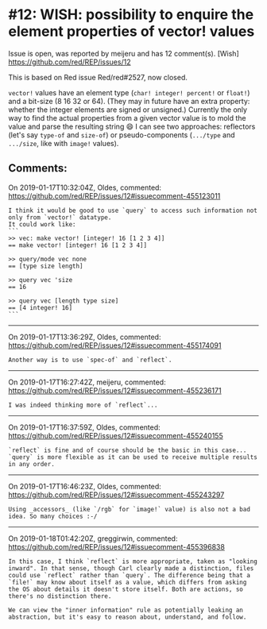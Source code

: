 
#12: WISH: possibility to enquire the element properties of vector! values
================================================================================
Issue is open, was reported by meijeru and has 12 comment(s).
[Wish]
<https://github.com/red/REP/issues/12>

This is based on Red issue Red/red#2527, now closed.

`vector!` values have an element type (`char! integer! percent!` or `float!`) and a bit-size (8 16 32 or 64). 
 (They may in future have an extra property: whether the integer elements are signed or unsigned.) Currently the only way to find the actual properties from a given vector value is to mold the value and parse the resulting string 😄
I can see two approaches: reflectors (let's say `type-of` and `size-of`) or pseudo-components (`.../type` and `.../size`, like with `image!` values).


Comments:
--------------------------------------------------------------------------------

On 2019-01-17T10:32:04Z, Oldes, commented:
<https://github.com/red/REP/issues/12#issuecomment-455123011>

    I think it would be good to use `query` to access such information not only from `vector!` datatype.
    It could work like:
    ```
    >> vec: make vector! [integer! 16 [1 2 3 4]]
    == make vector! [integer! 16 [1 2 3 4]]
    
    >> query/mode vec none
    == [type size length]
    
    >> query vec 'size
    == 16
    
    >> query vec [length type size]
    == [4 integer! 16]
    ```

--------------------------------------------------------------------------------

On 2019-01-17T13:36:29Z, Oldes, commented:
<https://github.com/red/REP/issues/12#issuecomment-455174091>

    Another way is to use `spec-of` and `reflect`.

--------------------------------------------------------------------------------

On 2019-01-17T16:27:42Z, meijeru, commented:
<https://github.com/red/REP/issues/12#issuecomment-455236171>

    I was indeed thinking more of `reflect`...

--------------------------------------------------------------------------------

On 2019-01-17T16:37:59Z, Oldes, commented:
<https://github.com/red/REP/issues/12#issuecomment-455240155>

    `reflect` is fine and of course should be the basic in this case... `query` is more flexible as it can be used to receive multiple results in any order.  

--------------------------------------------------------------------------------

On 2019-01-17T16:46:23Z, Oldes, commented:
<https://github.com/red/REP/issues/12#issuecomment-455243297>

    Using _accessors_ (like `/rgb` for `image!` value) is also not a bad idea. So many choices :-/

--------------------------------------------------------------------------------

On 2019-01-18T01:42:20Z, greggirwin, commented:
<https://github.com/red/REP/issues/12#issuecomment-455396838>

    In this case, I think `reflect` is more appropriate, taken as "looking inward". In that sense, though Carl clearly made a distinction, files could use `reflect` rather than `query`. The difference being that a `file!` may know about itself as a value, which differs from asking the OS about details it doesn't store itself. Both are actions, so there's no distinction there. 
    
    We can view the "inner information" rule as potentially leaking an abstraction, but it's easy to reason about, understand, and follow.

